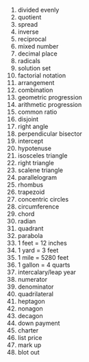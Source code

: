 1. divided evenly
2. quotient
3. spread
4. inverse
5. reciprocal
6. mixed number
7. decimal place
8. radicals
9. solution set
10. factorial notation
11. arrangement
12. combination
13. geometric progression
14. arithmetic progression
15. common ratio
16. disjoint
17. right angle
18. perpendicular bisector
19. intercept
20. hypotenuse
21. isosceles triangle
22. right triangle
23. scalene triangle
24. parallelogram
25. rhombus
26. trapezoid
27. concentric circles
28. circumference
29. chord
30. radian
31. quadrant
32. parabola
33. 1 feet = 12 inches
34. 1 yard = 3 feet
35. 1 mile = 5280 feet
36. 1 gallon = 4 quarts
37. intercalary/leap year
38. numerator
39. denominator
40. quadrilateral
41. heptagon
42. nonagon
43. decagon
44. down payment
45. charter
46. list price 
47. mark up
48. blot out